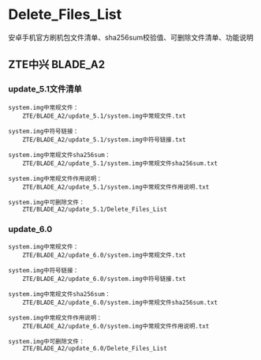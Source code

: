 # Delete_Files_List
安卓手机官方刷机包文件清单、sha256sum校验值、可删除文件清单、功能说明

## ZTE中兴 BLADE_A2

### update_5.1文件清单

    system.img中常规文件：
        ZTE/BLADE_A2/update_5.1/system.img中常规文件.txt
        
    system.img中符号链接：
        ZTE/BLADE_A2/update_5.1/system.img中符号链接.txt
        
    system.img中常规文件sha256sum：
        ZTE/BLADE_A2/update_5.1/system.img中常规文件sha256sum.txt

    system.img中常规文件作用说明：
        ZTE/BLADE_A2/update_5.1/system.img中常规文件作用说明.txt

    system.img中可删除文件：
        ZTE/BLADE_A2/update_5.1/Delete_Files_List

### update_6.0

    system.img中常规文件：
        ZTE/BLADE_A2/update_6.0/system.img中常规文件.txt
        
    system.img中符号链接：
        ZTE/BLADE_A2/update_6.0/system.img中符号链接.txt
        
    system.img中常规文件sha256sum：
        ZTE/BLADE_A2/update_6.0/system.img中常规文件sha256sum.txt

    system.img中常规文件作用说明：
        ZTE/BLADE_A2/update_6.0/system.img中常规文件作用说明.txt

    system.img中可删除文件：
        ZTE/BLADE_A2/update_6.0/Delete_Files_List
